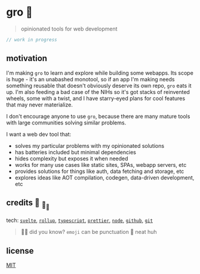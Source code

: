 # gro :chestnut:

> opinionated tools for web development

```ts
// work in progress
```

## motivation

I'm making `gro` to learn and explore while building some webapps.
Its scope is huge - it's an unabashed monotool,
so if an app I'm making needs something reusable
that doesn't obviously deserve its own repo,
`gro` eats it up.
I'm also feeding a bad case of the NIHs
so it's got stacks of reinvented wheels, some with a twist,
and I have starry-eyed plans for cool features that may never materialize.

I don't encourage anyone to use `gro`, because there are
many mature tools with large communities solving similar problems.

I want a web dev tool that:

- solves my particular problems with my opinionated solutions
- has batteries included but minimal dependencies
- hides complexity but exposes it when needed
- works for many use cases like static sites, SPAs, webapp servers, etc
- provides solutions for things like auth, data fetching and storage, etc
- explores ideas like AOT compilation, codegen, data-driven development, etc

## credits :turtle: <sub>:turtle:</sub><sub><sub>:turtle:</sub></sub>

tech:
[`svelte`](https://github.com/sveltejs/svelte),
[`rollup`](https://github.com/rollup/rollup),
[`typescript`](https://github.com/microsoft/TypeScript),
[`prettier`](https://github.com/prettier/prettier),
[`node`](https://nodejs.org),
[`github`](https://github.com),
[`git`](https://git-scm.com/)

> :rainbow::sparkles: did you know? `emoji` can be punctuation :snail: neat huh

## license

[MIT](license)
